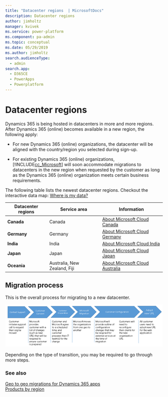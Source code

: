 ```yaml
---
title: "Datacenter regions  | MicrosoftDocs"
description: Datacenter regions
author: jimholtz
manager: kvivek
ms.service: power-platform
ms.component: pa-admin
ms.topic: conceptual
ms.date: 05/29/2019
ms.author: jimholtz
search.audienceType: 
  - admin
search.app: 
  - D365CE
  - PowerApps
  - Powerplatform
---
```

# Datacenter regions

Dynamics 365 is being hosted in datacenters in more and more regions. After Dynamics 365 (online) becomes available in a new region, the following apply:  
  
- For new Dynamics 365 (online) organizations, the datacenter will be aligned with the country/region you selected during sign-up.  
  
- For existing Dynamics 365 (online) organizations, [!INCLUDE[cc_Microsoft](../includes/cc-microsoft.md)] will soon accommodate migrations to datacenters in the new region when requested by the customer as long as the Dynamics 365 (online) organization meets certain business requirements.  
  
The following table lists the newest datacenter regions. Checkout the interactive data map: [Where is my data?](http://go.microsoft.com/fwlink/p/?LinkID=401277)  
  
|Datacenter regions|Service area|Information|  
|------------------------|------------------|-----------------|  
|**Canada**|Canada|[About Microsoft Cloud Canada](about-microsoft-cloud-canada.md)|
|**Germany**|Germany|[About Microsoft Cloud Germany](about-microsoft-cloud-germany.md)|  
|**India**|India|[About Microsoft Cloud India](about-microsoft-cloud-india.md)|  
|**Japan**|Japan|[About Microsoft Cloud Japan](about-microsoft-cloud-japan.md)|  
|**Oceania**|Australia, New Zealand, Fiji|[About Microsoft Cloud Australia](about-microsoft-cloud-australia.md)|  
  
<a name="BKMK_Process"></a>   
## Migration process  
 This is the overall process for migrating to a new datacenter.  
  
 ![Migration Process](media/migration-process.png "Migration Process")  
  
 Depending on the type of transition, you may be required to go through more steps.  
  
### See also  
 [Geo to geo migrations for Dynamics 365 apps](geo-to-geo-migrations.md)   
 [Products by region](https://azure.microsoft.com/regions/services/)   

